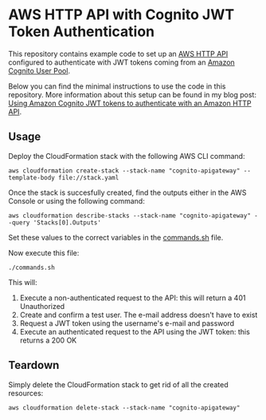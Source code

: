 # AWS HTTP API with Cognito JWT Token Authentication

This repository contains example code to set up an [AWS HTTP API](https://docs.aws.amazon.com/apigateway/latest/developerguide/http-api.html) configured to authenticate with JWT tokens coming from an [Amazon Cognito User Pool](https://docs.aws.amazon.com/cognito/latest/developerguide/cognito-user-identity-pools.html).

Below you can find the minimal instructions to use the code in this repository. More information about this setup can be found in my blog post: [Using Amazon Cognito JWT tokens to authenticate with an Amazon HTTP API](https://sanderknape.com/2020/08/amazon-cognito-jwt-tokens-authenticate-amazon-http-api).

## Usage

Deploy the CloudFormation stack with the following AWS CLI command:

`aws cloudformation create-stack --stack-name "cognito-apigateway" --template-body file://stack.yaml`

Once the stack is succesfully created, find the outputs either in the AWS Console or using the following command:

`aws cloudformation describe-stacks --stack-name "cognito-apigateway" --query 'Stacks[0].Outputs'`

Set these values to the correct variables in the [commands.sh](/commands.sh) file.

Now execute this file:

`./commands.sh`

This will:

1. Execute a non-authenticated request to the API: this will return a 401 Unauthorized
2. Create and confirm a test user. The e-mail address doesn't have to exist
3. Request a JWT token using the username's e-mail and password
4. Execute an authenticated request to the API using the JWT token: this returns a 200 OK

## Teardown

Simply delete the CloudFormation stack to get rid of all the created resources:

`aws cloudformation delete-stack --stack-name "cognito-apigateway"`
